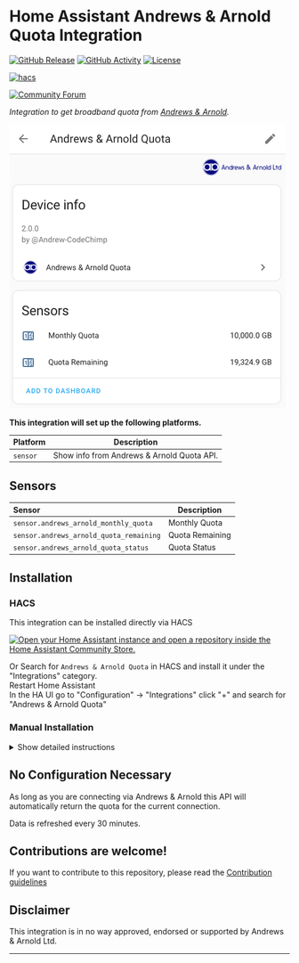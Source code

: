 # Home Assistant Andrews & Arnold Quota Integration

[![GitHub Release][releases-shield]][releases]
[![GitHub Activity][commits-shield]][commits]
[![License][license-shield]](LICENSE)

[![hacs][hacsbadge]][hacs]

[![Community Forum][forum-shield]][forum]

_Integration to get broadband quota from [Andrews & Arnold](https://www.aa.net.uk)._

![Andrews & Arnold Device Info](https://github.com/andrew-codechimp/HA-Andrews-Arnold-Quota/blob/main/images/screenshot.png "Andrews & Arnold Device Info")

**This integration will set up the following platforms.**

| Platform | Description                                |
|----------|--------------------------------------------|
| `sensor` | Show info from Andrews & Arnold Quota API. |

## Sensors

| Sensor                                  | Description     |
|:----------------------------------------|-----------------|
| `sensor.andrews_arnold_monthly_quota`   | Monthly Quota   |
| `sensor.andrews_arnold_quota_remaining` | Quota Remaining |
| `sensor.andrews_arnold_quota_status`    | Quota Status    |

## Installation

### HACS

This integration can be installed directly via HACS

[![Open your Home Assistant instance and open a repository inside the Home Assistant Community Store.](https://my.home-assistant.io/badges/hacs_repository.svg)](https://my.home-assistant.io/redirect/hacs_repository/?owner=andrew-codechimp&repository=HA-Andrews-Arnold-Quota&category=Integration)

Or
Search for `Andrews & Arnold Quota` in HACS and install it under the "Integrations" category.  
Restart Home Assistant  
In the HA UI go to "Configuration" -> "Integrations" click "+" and search for "Andrews & Arnold Quota"  

### Manual Installation

<details>
<summary>Show detailed instructions</summary>

Installation via HACS is recommended, but a manual setup is supported.

1. Manually copy custom_components/andrews_arnold_quota folder from the latest release to custom_components folder in your config folder.
1. Restart Home Assistant.
1. In the HA UI go to "Configuration" -> "Integrations" click "+" and search for "Andrews & Arnold Quota"

</details>

## No Configuration Necessary

As long as you are connecting via Andrews & Arnold this API will automatically return the quota for the current connection.

Data is refreshed every 30 minutes.

<!---->

## Contributions are welcome!

If you want to contribute to this repository, please read the [Contribution guidelines](CONTRIBUTING.md)

## Disclaimer

This integration is in no way approved, endorsed or supported by Andrews & Arnold Ltd.

***

[andrews_arnold_quota]: https://github.com/andrew-codechimp/HA-Andrews-Arnold-Quota
[commits-shield]: https://img.shields.io/github/commit-activity/y/andrew-codechimp/HA-Andrews-Arnold-Quota.svg?style=for-the-badge
[commits]: https://github.com/andrew-codechimp/HA-Andrews-Arnold-Quota/commits/main
[hacs]: https://github.com/hacs/integration
[hacsbadge]: https://img.shields.io/badge/HACS-Default-41BDF5.svg?style=for-the-badge
[exampleimg]: example.png
[forum-shield]: https://img.shields.io/badge/community-forum-brightgreen.svg?style=for-the-badge
[forum]: https://community.home-assistant.io/t/custom-component-andrews-arnold-uk-broadband-quota/595491
[license-shield]: https://img.shields.io/github/license/andrew-codechimp/HA-Andrews-Arnold-Quota.svg?style=for-the-badge
[releases-shield]: https://img.shields.io/github/release/andrew-codechimp/HA-Andrews-Arnold-Quota.svg?style=for-the-badge
[releases]: https://github.com/andrew-codechimp/HA-Andrews-Arnold-Quota/releases
